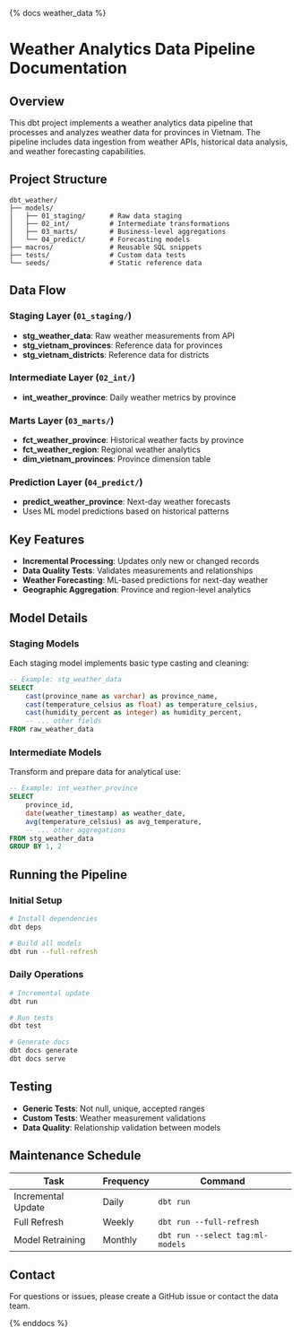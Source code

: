 {% docs weather_data %}


# Weather Analytics Data Pipeline Documentation

## Overview
This dbt project implements a weather analytics data pipeline that processes and analyzes weather data for provinces in Vietnam. The pipeline includes data ingestion from weather APIs, historical data analysis, and weather forecasting capabilities.

## Project Structure
```
dbt_weather/
├── models/
│   ├── 01_staging/      # Raw data staging
│   ├── 02_int/          # Intermediate transformations
│   ├── 03_marts/        # Business-level aggregations
│   └── 04_predict/      # Forecasting models
├── macros/              # Reusable SQL snippets
├── tests/               # Custom data tests
└── seeds/               # Static reference data
```

## Data Flow

### Staging Layer (`01_staging/`)
- **stg_weather_data**: Raw weather measurements from API
- **stg_vietnam_provinces**: Reference data for provinces
- **stg_vietnam_districts**: Reference data for districts

### Intermediate Layer (`02_int/`)
- **int_weather_province**: Daily weather metrics by province

### Marts Layer (`03_marts/`)
- **fct_weather_province**: Historical weather facts by province
- **fct_weather_region**: Regional weather analytics
- **dim_vietnam_provinces**: Province dimension table

### Prediction Layer (`04_predict/`)
- **predict_weather_province**: Next-day weather forecasts
- Uses ML model predictions based on historical patterns

## Key Features
- **Incremental Processing**: Updates only new or changed records
- **Data Quality Tests**: Validates measurements and relationships
- **Weather Forecasting**: ML-based predictions for next-day weather
- **Geographic Aggregation**: Province and region-level analytics

## Model Details

### Staging Models
Each staging model implements basic type casting and cleaning:
```sql
-- Example: stg_weather_data
SELECT
    cast(province_name as varchar) as province_name,
    cast(temperature_celsius as float) as temperature_celsius,
    cast(humidity_percent as integer) as humidity_percent,
    -- ... other fields
FROM raw_weather_data
```

### Intermediate Models
Transform and prepare data for analytical use:
```sql
-- Example: int_weather_province
SELECT
    province_id,
    date(weather_timestamp) as weather_date,
    avg(temperature_celsius) as avg_temperature,
    -- ... other aggregations
FROM stg_weather_data
GROUP BY 1, 2
```

## Running the Pipeline

### Initial Setup
```bash
# Install dependencies
dbt deps

# Build all models
dbt run --full-refresh
```

### Daily Operations
```bash
# Incremental update
dbt run

# Run tests
dbt test

# Generate docs
dbt docs generate
dbt docs serve
```

## Testing
- **Generic Tests**: Not null, unique, accepted ranges
- **Custom Tests**: Weather measurement validations
- **Data Quality**: Relationship validation between models

## Maintenance Schedule
| Task | Frequency | Command |
|------|-----------|---------|
| Incremental Update | Daily | `dbt run` |
| Full Refresh | Weekly | `dbt run --full-refresh` |
| Model Retraining | Monthly | `dbt run --select tag:ml-models` |

## Contact
For questions or issues, please create a GitHub issue or contact the data team.

{% enddocs %}
